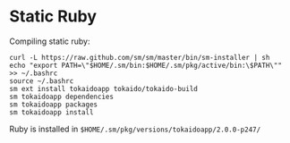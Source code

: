 # Static Ruby

Compiling static ruby:

    curl -L https://raw.github.com/sm/sm/master/bin/sm-installer | sh
    echo "export PATH=\"$HOME/.sm/bin:$HOME/.sm/pkg/active/bin:\$PATH\"" >> ~/.bashrc
    source ~/.bashrc
    sm ext install tokaidoapp tokaido/tokaido-build
    sm tokaidoapp dependencies
    sm tokaidoapp packages
    sm tokaidoapp install

Ruby is installed in `$HOME/.sm/pkg/versions/tokaidoapp/2.0.0-p247/`

